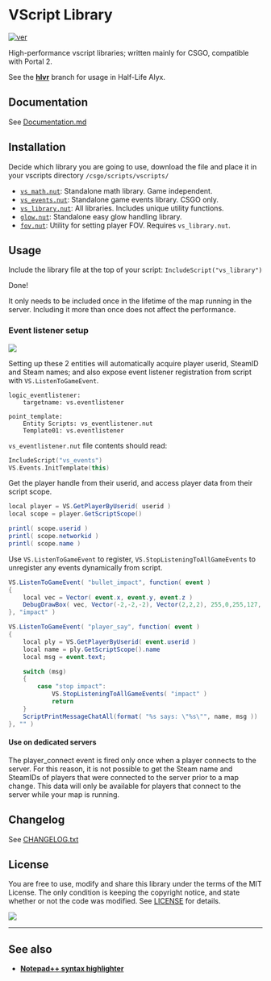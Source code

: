 # VScript Library
[![ver][]](CHANGELOG.txt)

High-performance vscript libraries; written mainly for CSGO, compatible with Portal 2.

See the [**hlvr**](https://github.com/samisalreadytaken/vs_library/tree/hlvr) branch for usage in Half-Life Alyx.

[ver]: https://img.shields.io/badge/vs__library-v2.41.0-informational


## Documentation
See [Documentation.md](Documentation.md)

## Installation
Decide which library you are going to use, download the file and place it in your vscripts directory `/csgo/scripts/vscripts/`
- [`vs_math.nut`][vs_math]: Standalone math library. Game independent.
- [`vs_events.nut`][vs_events]: Standalone game events library. CSGO only.
- [`vs_library.nut`][vs_library]: All libraries. Includes unique utility functions.
- [`glow.nut`][glow]: Standalone easy glow handling library.
- [`fov.nut`][fov]: Utility for setting player FOV. Requires `vs_library.nut`.

[vs_math]: https://raw.githubusercontent.com/samisalreadytaken/vs_library/master/vs_math.nut
[vs_events]: https://raw.githubusercontent.com/samisalreadytaken/vs_library/master/vs_events.nut
[vs_library]: https://raw.githubusercontent.com/samisalreadytaken/vs_library/master/vs_library.nut
[glow]: https://raw.githubusercontent.com/samisalreadytaken/vs_library/master/glow.nut
[fov]: https://raw.githubusercontent.com/samisalreadytaken/vs_library/master/fov.nut

## Usage
Include the library file at the top of your script: `IncludeScript("vs_library")`

Done!

It only needs to be included once in the lifetime of the map running in the server. Including it more than once does not affect the performance.


### Event listener setup
[![](https://img.shields.io/badge/video-red?logo=youtube)](https://www.youtube.com/watch?v=JGnBQ1lwzzg)

Setting up these 2 entities will automatically acquire player userid, SteamID and Steam names; and also expose event listener registration from script with `VS.ListenToGameEvent`.

```
logic_eventlistener:
	targetname: vs.eventlistener

point_template:
	Entity Scripts: vs_eventlistener.nut
	Template01: vs.eventlistener
```

`vs_eventlistener.nut` file contents should read:
```cpp
IncludeScript("vs_events")
VS.Events.InitTemplate(this)
```

Get the player handle from their userid, and access player data from their script scope.
```cs
local player = VS.GetPlayerByUserid( userid )
local scope = player.GetScriptScope()

printl( scope.userid )
printl( scope.networkid )
printl( scope.name )
```

Use `VS.ListenToGameEvent` to register, `VS.StopListeningToAllGameEvents` to unregister any events dynamically from script.
```cs
VS.ListenToGameEvent( "bullet_impact", function( event )
{
	local vec = Vector( event.x, event.y, event.z )
	DebugDrawBox( vec, Vector(-2,-2,-2), Vector(2,2,2), 255,0,255,127, 2.0 )
}, "impact" )

VS.ListenToGameEvent( "player_say", function( event )
{
	local ply = VS.GetPlayerByUserid( event.userid )
	local name = ply.GetScriptScope().name
	local msg = event.text;

	switch (msg)
	{
		case "stop impact":
			VS.StopListeningToAllGameEvents( "impact" )
			return
	}
	ScriptPrintMessageChatAll(format( "%s says: \"%s\"", name, msg ))
}, "" )
```

#### Use on dedicated servers
The player_connect event is fired only once when a player connects to the server. For this reason, it is not possible to get the Steam name and SteamIDs of players that were connected to the server prior to a map change. This data will only be available for players that connect to the server while your map is running.

## Changelog
See [CHANGELOG.txt](CHANGELOG.txt)

## License
You are free to use, modify and share this library under the terms of the MIT License. The only condition is keeping the copyright notice, and state whether or not the code was modified. See [LICENSE](LICENSE) for details.

[![](http://hits.dwyl.com/samisalreadytaken/vs_library.svg)](https://hits.dwyl.com/samisalreadytaken/vs_library)

________________________________

## See also
* [**Notepad++ syntax highlighter**][npp]

[npp]: https://gist.github.com/samisalreadytaken/5bcf322332074f31545ccb6651b88f2d
